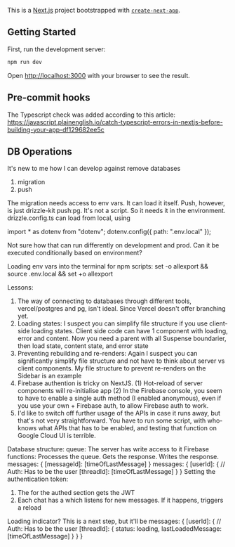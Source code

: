 This is a [Next.js](https://nextjs.org/) project bootstrapped with [`create-next-app`](https://github.com/vercel/next.js/tree/canary/packages/create-next-app).

## Getting Started

First, run the development server:

```bash
npm run dev
```

Open [http://localhost:3000](http://localhost:3000) with your browser to see the result.

## Pre-commit hooks

The Typescript check was added according to this article: https://javascript.plainenglish.io/catch-typescript-errors-in-nextjs-before-building-your-app-df129682ee5c

## DB Operations

It's new to me how I can develop against remove databases

1. migration
2. push

The migration needs access to env vars. It can load it itself.
Push, however, is just drizzle-kit push:pg. It's not a script. So it needs it in the environment.
drizzle.config.ts can load from local, using

import \* as dotenv from "dotenv";
dotenv.config({ path: ".env.local" });

Not sure how that can run differently on development and prod. Can it be executed conditionally based on environment?

Loading env vars into the terminal for npm scripts:
set -o allexport && source .env.local && set +o allexport

Lessons:

1. The way of connecting to databases through different tools, vercel/postgres and pg, isn't ideal. Since Vercel doesn't offer branching yet.
2. Loading states: I suspect you can simplify file structure if you use client-side loading states. Client side code can have 1 component with loading, error and content. Now you need a parent with all Suspense boundarier, then load state, content state, and error state
3. Preventing rebuilding and re-renders: Again I suspect you can significantly simplify file structure and not have to think about server vs client components. My file structure to prevent re-renders on the Sidebar is an example
4. Firebase authention is tricky on NextJS. (1) Hot-reload of server components will re-initialise app (2) In the Firebase console, you seem to have to enable a single auth method (I enabled anonymous), even if you use your own + Firebase auth, to allow Firebase auth to work.
5. I'd like to switch off further usage of the APIs in case it runs away, but that's not very straightforward. You have to run some script, with who-knows what APIs that has to be enabled, and testing that function on Google Cloud UI is terrible.

Database structure:
queue: The server has write access to it
Firebase functions: Processes the queue. Gets the response. Writes the response.
messages: {
[messageId]: [timeOfLastMessage]
}
messages: {
[userId]: { // Auth: Has to be the user
[threadId]: [timeOfLastMessage]
}
}
Setting the authentication token:

1. The <Layout> for the authed section gets the JWT
2. Each chat has a <ClientComponent> which listens for new messages. If it happens, triggers a reload

Loading indicator? This is a next step, but it'll be
messages: {
[userId]: { // Auth: Has to be the user
[threadId]: {
status: loading,
lastLoadedMessage: [timeOfLastMessage]
}
}
}
